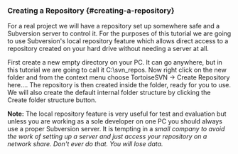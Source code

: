 ### Creating a Repository {#creating-a-repository}

For a real project we will have a repository set up somewhere safe and a Subversion server to control it. For the purposes of this tutorial we are going to use Subversion&#039;s local repository feature which allows direct access to a repository created on your hard drive without needing a server at all.

First create a new empty directory on your PC. It can go anywhere, but in this tutorial we are going to call it C:\svn_repos. Now right click on the new folder and from the context menu choose TortoiseSVN → Create Repository here.... The repository is then created inside the folder, ready for you to use. We will also create the default internal folder structure by clicking the Create folder structure button.

**Note:** The local repository feature is very useful for test and evaluation but unless you are working as a sole developer on one PC you should always use a proper Subversion server. It is tempting in a _small company to avoid the work of setting up a server and just access your repository on a network share. Don&#039;t ever do that. You will lose data._
